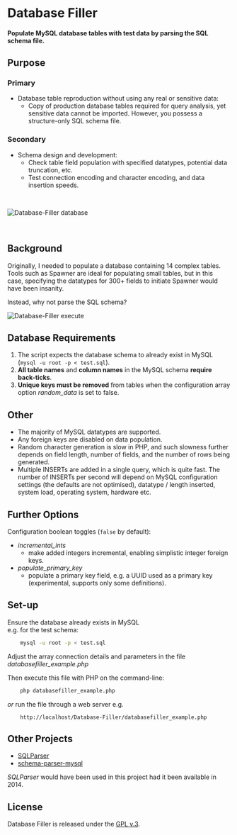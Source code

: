
# Database Filler

#### Populate MySQL database tables with test data by parsing the SQL schema file.


## Purpose

### Primary

+ Database table reproduction without using any real or sensitive data:
    + Copy of production database tables required for query analysis, yet sensitive data cannot be imported. However, you possess a structure-only SQL schema file.

### Secondary

+ Schema design and development:
    + Check table field population with specified datatypes, potential data truncation, etc.
    + Test connection encoding and character encoding, and data insertion speeds.

<br>

[1]: https://tinram.github.io/images/databasefiller-data.png
![Database-Filler database][1]

<br>


## Background

Originally, I needed to populate a database containing 14 complex tables. Tools such as Spawner are ideal for populating small tables, but in this case, specifying the datatypes for 300+ fields to initiate Spawner would have been insanity.

Instead, why not parse the SQL schema?


[2]: https://tinram.github.io/images/databasefiller-execute.png
![Database-Filler execute][2]


## Database Requirements

1. The script expects the database schema to already exist in MySQL (`mysql -u root -p < test.sql`).
2. **All table names** and **column names** in the MySQL schema **require back-ticks**.
3. **Unique keys must be removed** from tables when the configuration array option *random_data* is set to false.


## Other

+ The majority of MySQL datatypes are supported.
+ Any foreign keys are disabled on data population.
+ Random character generation is slow in PHP, and such slowness further depends on field length, number of fields, and the number of rows being generated.
+ Multiple INSERTs are added in a single query, which is quite fast. The number of INSERTs per second will depend on MySQL configuration settings (the defaults are not optimised), datatype / length inserted, system load, operating system, hardware etc.


## Further Options

Configuration boolean toggles (`false` by default):

+ *incremental_ints*
    + make added integers incremental, enabling simplistic integer foreign keys.
+ *populate_primary_key*
    + populate a primary key field, e.g. a UUID used as a primary key (experimental, supports only some definitions).


## Set-up

Ensure the database already exists in MySQL  
e.g. for the test schema:

```bash
    mysql -u root -p < test.sql
```

Adjust the array connection details and parameters in the file *databasefiller_example.php*

Then execute this file with PHP on the command-line:

```bash
    php databasefiller_example.php
```

*or* run the file through a web server e.g.

        http://localhost/Database-Filler/databasefiller_example.php


## Other Projects

+ [SQLParser](https://github.com/iamcal/SQLParser)
+ [schema-parser-mysql](https://github.com/ekhaled/schema-parser-mysql/)

*SQLParser* would have been used in this project had it been available in 2014.


## License

Database Filler is released under the [GPL v.3](https://www.gnu.org/licenses/gpl-3.0.html).
